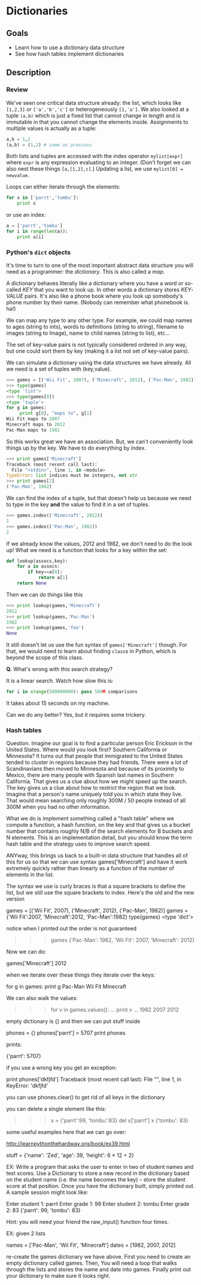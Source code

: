 # Dictionaries

## Goals

* Learn how to use a dictionary data structure
* See how hash tables implement dictionaries

## Description

### Review

We've seen one critical data structure already: the list, which looks like `[1,2,3]` or `['a','b','c']` or heterogeneously `[1,'a']`.  We also looked at a tuple `(a,b)` which is just a fixed list that cannot change in length and is immutable in that you cannot change the elements inside.  Assignments to multiple values is actually as a tuple:

```python
a,b = 1,2
(a,b) = (1,2) # same as previous
```

Both lists and tuples are accessed with the index operator `mylist[expr]` where `expr` is any expression evaluating to an integer. (Don't forget we can also nest these things `[a,[1,2],c]`.) Updating a list, we use `mylist[0] = newvalue`.

Loops can either iterate through the elements:

```python
for x in ['parrt','tombu']:
	print x
```

or use an index:

```python
a = ['parrt','tombu']
for i in range(len(a)):
	print a[i]
```

### Python's `dict` objects

It's time to turn to one of the most important abstract data structure you will need as a programmer: the *dictionary*. This is also called a *map*.

A dictionary behaves literally like a dictionary where you have a word or so-called *KEY* that you want to look up. In other words a dictionary stores *KEY*-*VALUE* pairs. It's also like a phone book where you look up somebody's phone number by their name. (Nobody can remember what phonebook is. ha!)

We can map any type to any other type. For example, we could map names to ages (string to ints),  words to definitions (string to string), filename to images (string to Image), name to child names (string to list), etc...

The set of key-value pairs is not typically considered ordered in any way, but one could sort them by key (making it a list not set of key-value pairs).

We can simulate a dictionary using the data structures we have already. All we need is a set of tuples with (key,value).

```python
>>> games = [('Wii Fit', 2007), ('Minecraft', 2012), ('Pac-Man', 1982)]
>>> type(games)
<type 'list'>
>>> type(games[0])
<type 'tuple'>
for g in games:
     print g[0], "maps to", g[1]
Wii Fit maps to 2007
Minecraft maps to 2012
Pac-Man maps to 1982
```

So this works great we have an association.  But, we can't conveniently look things up by the key. We have to do everything by index.

```python
>>> print games['Minecraft']
Traceback (most recent call last):
  File "<stdin>", line 1, in <module>
TypeError: list indices must be integers, not str
>>> print games[2]
('Pac-Man', 1982)
```

We can find the index of a tuple, but that doesn't help us because we need to type in the key **and** the value to find it in a set of tuples.

```python
>>> games.index(('Minecraft', 2012))
1
>>> games.index(('Pac-Man', 1982))
2
```

If we already know the values, 2012 and 1982, we don't need to do the look up! What we need is a function that looks for a key within the set:

```python
def lookup(assocs,key):
	for a in assocs:
		if key==a[0]:
			return a[1]
	return None
```

Then we can do things like this

```python
>>> print lookup(games,'Minecraft')
2012
>>> print lookup(games,'Pac-Man')
1982
>>> print lookup(games,'foo')
None
```

It still doesn't let us use the fun syntax of `games['Minecraft']` though. For that, we would need to learn about finding `class`s in Python, which is beyond the scope of this class.

**Q.** What's wrong with this search strategy? 

It is a linear search.  Watch how slow this is:

```python
for i in xrange(500000000): pass 500M comparisons
```

It takes about 15 seconds on my machine.

Can we do any better? Yes, but it requires some trickery.

### Hash tables

Question. Imagine our goal is to find a particular person Eric Erickson in the United States. Where would you look first? Southern California or Minnesota? It turns out that people that immigrated to the United States tended to cluster in regions because they had friends. There were a lot of Scandinavians then moved to Minnesota and because of its proximity to Mexico, there are many people with Spanish last names in Southern California. That gives us a clue about how we might speed up the search.  The key gives us a clue about how to restrict the region that we look. Imagine that a person's name uniquely told you in which state they live. That would mean searching only roughly 300M / 50 people instead of all 300M when you had no other information.

What we do is implement something called a "hash table" where we compute a function, a hash function, on the key and that gives us a bucket number that contains roughly N/B of the search elements for B buckets and N elements. This is an implementation detail, but you should know the term hash table and the strategy uses to improve search speed.

ANYway, this brings us back to a built-in data structure that handles all of this for us so that we can use syntax games['Minecraft'] and have it work extremely quickly rather than linearly as a function of the number of elements in the list.

The syntax we use is curly braces is that a square  brackets to define the list, but we still use the square brackets to index. Here's the old and the new version

games = [('Wii Fit', 2007), ('Minecraft', 2012), ('Pac-Man', 1982)]
games = {'Wii Fit':2007, 'Minecraft':2012, 'Pac-Man':1982}
type(games)
<type 'dict'>

notice when I printed out the order is not guaranteed

>>> games
{'Pac-Man': 1982, 'Wii Fit': 2007, 'Minecraft': 2012}


Now we can do:

games['Minecraft']
2012

when we iterate over these things they iterate over the keys:

for g in games:
	print g
Pac-Man
Wii Fit
Minecraft

 We can also walk the values:

>>> for v in games.values():
...     print v
... 
1982
2007
2012


empty dictionary is {} and then we can put stuff inside

phones = {}
phones['parrt'] = 5707
print phones

prints:

{'parrt': 5707}

 if you use a wrong key you get an exception:

print phones['dkfjfd']
Traceback (most recent call last):
  File "<stdin>", line 1, in <module>
KeyError: 'dkfjfd'

you can use phones.clear() to get rid of all keys in the dictionary

you can delete a single element like this:

>>> x = {'parrt':99, 'tombu':83}
>>> del x['parrt']
>>> x
{'tombu': 83}

some useful examples here that we can go over:

http://learnpythonthehardway.org/book/ex39.html

stuff = {'name': 'Zed', 'age': 39, 'height': 6 * 12 + 2}

EX: Write a program that asks the user to enter in two of student names and test scores. Use a Dictionary to store a new record in the dictionary based on the student name (i.e. the name becomes the key) – store the student score at that position.  Once you have the dictionary built, simply printed out.  A sample session might look like:

Enter student 1: parrt
Enter grade 1: 99
Enter student 2: tombu
Enter grade 2: 83
{'parrt': 99, 'tombu': 83}

Hint: you will need your friend the raw_input() function four times.

EX: given 2 lists

names = ['Pac-Man', 'Wii Fit', 'Minecraft']
dates = [1982, 2007, 2012]

re-create the games dictionary we have above. First you need to create an empty dictionary called games. Then, You will need a loop that walks through the lists and stores the name and date into games. Finally print out your dictionary to make sure it looks right.
